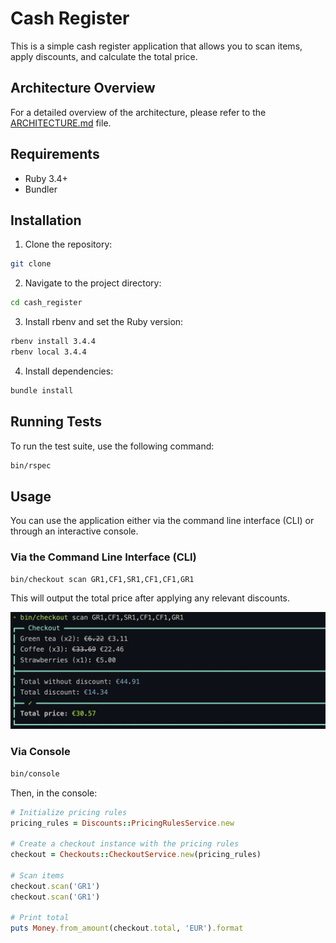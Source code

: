 # Cash Register

This is a simple cash register application that allows you to scan items, apply discounts, and calculate the total price.

## Architecture Overview

For a detailed overview of the architecture, please refer to the [ARCHITECTURE.md](docs/ARCHITECTURE.md) file.

## Requirements

- Ruby 3.4+
- Bundler

## Installation

1. Clone the repository:

```bash
git clone
```

2. Navigate to the project directory:

```bash
cd cash_register
```

3. Install rbenv and set the Ruby version:

```bash
rbenv install 3.4.4
rbenv local 3.4.4
```

4. Install dependencies:

```bash
bundle install
```

## Running Tests

To run the test suite, use the following command:

```bash
bin/rspec
```

## Usage

You can use the application either via the command line interface (CLI) or through an interactive console.

### Via the Command Line Interface (CLI)

```bash
bin/checkout scan GR1,CF1,SR1,CF1,CF1,GR1
```

This will output the total price after applying any relevant discounts.

![CLI Output](docs/images/result_cli.png)

### Via Console

```bash
bin/console
```

Then, in the console:

```ruby
# Initialize pricing rules
pricing_rules = Discounts::PricingRulesService.new

# Create a checkout instance with the pricing rules
checkout = Checkouts::CheckoutService.new(pricing_rules)

# Scan items
checkout.scan('GR1')
checkout.scan('GR1')

# Print total
puts Money.from_amount(checkout.total, 'EUR').format
```
